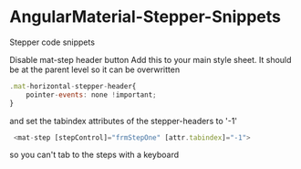 # AngularMaterial-Stepper-Snippets
Stepper code snippets


Disable mat-step header button
Add this to your main style sheet. It should be at the parent level so it can be overwritten
```javascript
.mat-horizontal-stepper-header{
    pointer-events: none !important;
}
```
and set the tabindex attributes of the stepper-headers to '-1'
```javascript
 <mat-step [stepControl]="frmStepOne" [attr.tabindex]="-1">
 ```
so you can't tab to the steps with a keyboard
